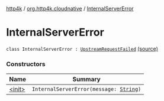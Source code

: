[http4k](../../index.md) / [org.http4k.cloudnative](../index.md) / [InternalServerError](./index.md)

# InternalServerError

`class InternalServerError : `[`UpstreamRequestFailed`](../-upstream-request-failed/index.md) [(source)](https://github.com/http4k/http4k/blob/master/http4k-cloudnative/src/main/kotlin/org/http4k/cloudnative/UpstreamRequestFailed.kt#L15)

### Constructors

| Name | Summary |
|---|---|
| [&lt;init&gt;](-init-.md) | `InternalServerError(message: `[`String`](https://kotlinlang.org/api/latest/jvm/stdlib/kotlin/-string/index.html)`)` |
